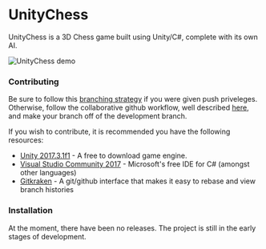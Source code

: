 # UnityChess

UnityChess is a 3D Chess game built using Unity/C#, complete with its own AI.

![UnityChess demo](https://i.imgur.com/VJOXHkK.jpg)

### Contributing
Be sure to follow this [branching strategy](https://docs.google.com/document/d/15klJI6eCww5gX8QA6ZMac-jmPLpe1CN79f1v6vGPkNw/pub) if you were given push priveleges. Otherwise, follow the collaborative github workflow, well described [here](https://github.com/asmeurer/git-workflow/blob/master/README.md), and make your branch off of the development branch.


If you wish to contribute, it is recommended you have the following resources:

* [Unity 2017.3.1f1](https://unity3d.com/get-unity/download/archive) - A free to download game engine.
* [Visual Studio Community 2017](https://www.visualstudio.com/downloads/) - Microsoft's free IDE for C# (amongst other languages)
* [Gitkraken](https://www.gitkraken.com/download) - A git/github interface that makes it easy to rebase and view branch histories

### Installation

At the moment, there have been no releases. The project is still in the early stages of development.

